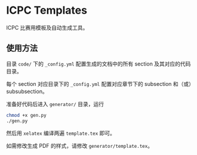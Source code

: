 # ICPC Templates

ICPC 比赛用模板及自动生成工具。

## 使用方法

目录 `code/` 下的 `_config.yml` 配置生成的文档中的所有 section 及其对应的代码目录。

每个 section 对应目录下的 `_config.yml` 配置对应章节下的 subsection 和（或） subsubsection。

准备好代码后进入 `generator/` 目录，运行

```sh
chmod +x gen.py
./gen.py

```

然后用 `xelatex` 编译两遍 `template.tex` 即可。

如需修改生成 PDF 的样式，请修改 `generator/template.tex`。
